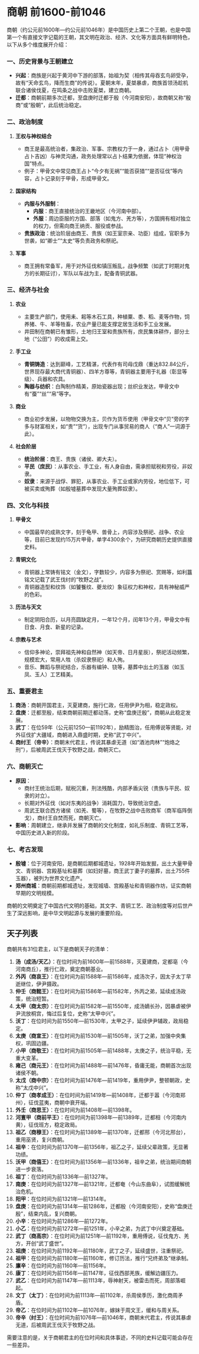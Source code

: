 # 商朝 前1600-前1046

商朝（约公元前1600年—约公元前1046年）是中国历史上第二个王朝，也是中国第一个有直接文字记载的王朝，其文明在政治、经济、文化等方面具有鲜明特色，以下从多个维度展开介绍：  


### **一、历史背景与王朝建立**
- **兴起**：商族是兴起于黄河中下游的部落，始祖为契（相传其母吞玄鸟卵受孕，故有“天命玄鸟，降而生商”的传说）。夏朝末年，夏桀暴虐，商族首领汤趁机联合诸侯伐夏，在鸣条之战中击败夏桀，建立商朝。
- **迁都**：商朝前期多次迁都，至盘庚时迁都于殷（今河南安阳），故商朝又称“殷商”或“殷朝”，此后统治稳定。


### **二、政治制度**
1. **王权与神权结合**  
   - 商王是最高统治者，集政治、军事、宗教权力于一身，通过占卜（用甲骨占卜吉凶）与神灵沟通，政务处理常以占卜结果为依据，体现“神权治国”特点。  
   - 例子：甲骨文中常见商王占卜“今夕有无祸”“能否获猎”“是否征伐”等内容，占卜记录刻于甲骨，形成甲骨文。

2. **国家结构**  
   - **内服与外服制**：  
     - **内服**：商王直接统治的王畿地区（今河南中部）。  
     - **外服**：周边臣服的方国、部落（如鬼方、羌方等），方国拥有相对独立的权力，但需向商王纳贡、服役或参战。  
   - **贵族政治**：统治阶层由商王、贵族（如王室宗亲、功臣）组成，官职多为世袭，如“卿士”“太史”等负责政务和祭祀。

3. **军事**  
   - 商王拥有常备军，用于对外征伐和镇压叛乱，战争频繁（如武丁时期对鬼方的长期征讨），军队以车战为主，配备青铜武器。


### **三、经济与社会**
1. **农业**  
   - 主要生产部门，使用耒、耜等木石工具，种植粟、黍、稻、麦等作物，饲养猪、牛、羊等牲畜，农业产量已能支撑定居生活和手工业发展。  
   - 井田制在商朝已有雏形，土地归王室和贵族所有，庶民集体耕作，部分土地（“公田”）的收成需上交。

2. **手工业**  
   - **青铜铸造**：达到巅峰，工艺精湛，代表作有司母戊鼎（重达832.84公斤，世界现存最大商代青铜器）、四羊方尊等，青铜器主要用于礼器（彰显等级）、兵器和农具。  
   - **陶器与纺织**：白陶制作精美，原始瓷器出现；丝织业发达，甲骨文中有“蚕”“丝”“帛”等字。

3. **商业**  
   - 商业初步发展，以物物交换为主，贝作为货币使用（甲骨文中“贝”旁的字多与财富相关，如“贵”“货”），出现专门从事贸易的商人（“商人”一词源于此）。

4. **社会阶层**  
   - **统治阶层**：商王、贵族（诸侯、卿大夫）。  
   - **平民（庶民）**：从事农业、手工业，有人身自由，需承担赋税和劳役，非奴隶。  
   - **奴隶**：来源于战俘、罪犯，从事农业、手工业或家内劳役，地位低下，可被买卖或殉葬（如殷墟墓葬中发现大量殉葬奴隶）。


### **四、文化与科技**
1. **甲骨文**  
   - 中国最早的成熟文字，刻于龟甲、兽骨上，内容涉及祭祀、战争、农业等，目前已发现约15万片甲骨，单字4300余个，为研究商朝历史提供直接史料。

2. **青铜文化**  
   - 青铜器上常铸有铭文（金文），字数较少，内容多为祭祀、赏赐等，如利簋铭文记载了武王伐纣的“牧野之战”。  
   - 青铜器造型和纹饰（如饕餮纹、夔龙纹）象征权力和神权，具有神秘威严的色彩。

3. **历法与天文**  
   - 制定阴阳合历，以月亮圆缺定月，一年12个月，闰年13个月，甲骨文中有日食、月食、新星的记录。

4. **宗教与艺术**  
   - 信仰多神论，崇拜祖先神和自然神（如天帝、日月星辰），祭祀活动频繁，规模宏大，常用人牲（杀奴隶祭祀）和人殉。  
   - 音乐、舞蹈与祭祀结合，乐器有编钟、铙等，墓葬中出土的玉器（如玉凤、玉人）工艺精美。


### **五、重要君主**
1. **商汤**：商朝开国君主，灭夏建商，施行仁政，任用伊尹为相，稳定政权。  
2. **盘庚**：迁都至殷，结束商朝前期迁都动荡，史称“盘庚迁殷”，商朝从此稳定发展。  
3. **武丁**：在位59年（公元前1250—前1192年），励精图治，任用傅说等贤能，对外征伐扩大疆域，商朝进入鼎盛时期，史称“武丁中兴”。  
4. **商纣王（帝辛）**：商朝末代君主，传说其暴虐无道（如“酒池肉林”“炮烙之刑”），后被周武王伐灭于牧野之战，商朝灭亡。


### **六、商朝灭亡**
- **原因**：  
  - 商纣王统治后期，赋税沉重，刑法残酷，内部矛盾尖锐（贵族与平民、奴隶的对立）。  
  - 长期对外征伐（如对东夷的战争）消耗国力，导致统治空虚。  
  - 周武王联合西方诸侯（如羌、蜀等），在牧野之战中击败商军（商军临阵倒戈），商纣王自焚而死，商朝灭亡。  
- **影响**：周朝建立，继承并发展了商朝的文化制度，如礼乐制度、青铜工艺等，中国历史进入新的阶段。


### **七、考古发现**
- **殷墟**：位于河南安阳，是商朝后期都城遗址，1928年开始发掘，出土大量甲骨文、青铜器、宫殿基址和墓葬（如妇好墓，商王武丁妻子的墓葬，出土755件玉器），被列为世界文化遗产。  
- **郑州商城**：商朝前期都城遗址，发现城墙、宫殿基址和青铜器作坊，证实商朝早期的文明规模。

商朝的文明奠定了中国古代文明的基础，其文字、青铜工艺、政治制度等对后世产生了深远影响，是中华文明起源与发展的重要阶段。

## 天子列表

商朝共有31位君主，以下是商朝天子的清单：
1. **汤（成汤/天乙）**：在位时间为前1600年—前1588年，灭夏建商，定都亳（今河南商丘），推行仁政，奠定商朝基业。
2. **外丙（商哀王）**：在位时间为前1588年—前1586年，成汤次子，因太子太丁早逝继位，伊尹摄政。
3. **仲壬（商懿王）**：在位时间为前1586年—前1582年，外丙之弟，延续成汤政策，统治短暂。
4. **太甲（商太宗）**：在位时间为前1582年—前1550年，成汤嫡长孙，因暴虐被伊尹流放桐宫，悔过后复位，史称“太甲中兴”。
5. **沃丁**：在位时间为前1550年—前1530年，太甲之子，延续伊尹辅政，政局稳定。
6. **太庚（商宣王）**：在位时间为前1530年—前1505年，沃丁之弟，加强中央集权，巩固边疆。
7. **小甲（商敬王）**：在位时间为前1505年—前1488年，太庚之子，统治平稳，无重大变革。
8. **雍己（商元王）**：在位时间为前1488年—前1476年，昏庸无能，商朝首次出现诸侯不朝。
9. **太戊（商中宗）**：在位时间为前1476年—前1419年，重用伊尹，整顿朝政，史称“太戊中兴”。
10. **仲丁（商孝成王）**：在位时间为前1419年—前1408年，迁都于嚣（今河南郑州），征伐蓝夷，商朝中衰开端。
11. **外壬（商思王）**：在位时间为前1408年—前1398年。
12. **河亶甲（商前平王）**：在位时间为前1398年—前1389年，迁都相（今河南内黄），征伐班方，稳定政局。
13. **祖乙（商穆王）**：在位时间为前1389年—前1370年，迁都邢（今河北邢台），重用巫贤，复兴商朝。
14. **祖辛**：在位时间为前1370年—前1356年，祖乙之子，延续父辈政策，无显著功绩。
15. **沃甲（商僖王）**：在位时间为前1356年—前1336年，祖辛之弟，统治期间商朝进一步衰落。
16. **祖丁**：在位时间为前1336年—前1327年。
17. **南庚**：在位时间为前1327年—前1321年，迁都奄（今山东曲阜），试图缓解统治危机。
18. **阳甲**：在位时间为前1321年—前1314年。
19. **盘庚**：在位时间为前1314年—前1286年，迁都殷（今河南安阳），史称“盘庚迁殷”，结束内乱，复兴商朝。
20. **小辛**：在位时间为前1286年—前1272年。
21. **小乙**：在位时间为前1272年—前1251年，小辛之弟，为武丁中兴奠定基础。
22. **武丁（商高宗）**：在位时间为前1251年—前1192年，重用傅说，征伐鬼方、羌方，开创“武丁盛世”。
23. **祖庚**：在位时间为前1192年—前1180年，武丁之子，延续盛世，注重祭祀。
24. **祖甲**：在位时间为前1180年—前1160年，修订历法，推行“兄终弟及”继承制。
25. **廪辛**：在位时间为前1160年—前1156年。
26. **康丁**：在位时间为前1156年—前1147年，征伐西部羌族，缓解边疆压力。
27. **武乙**：在位时间为前1147年—前1113年，辱神射天，被雷击而死，周部落崛起。
28. **文丁（太丁）**：在位时间为前1113年—前1102年，杀周侯季历，激化商周矛盾。
29. **帝乙**：在位时间为前1102年—前1076年，嫁妹于周文王，缓和与周关系。
30. **帝辛（纣王）**：在位时间为前1076年—前1046年，商朝末代君主，传说其暴虐无道，后被周武王伐灭于牧野之战。

需要注意的是，关于商朝君主的在位时间和具体事迹，不同的史料记载可能会存在一些差异。